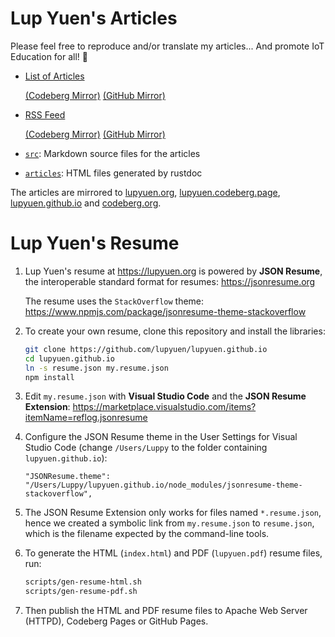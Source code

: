 # Lup Yuen's Articles

Please feel free to reproduce and/or translate my articles... And promote IoT Education for all! 🙂

-  [List of Articles](https://lupyuen.org)

   [(Codeberg Mirror)](https://lupyuen.codeberg.page) [(GitHub Mirror)](https://lupyuen.github.io)

-  [RSS Feed](https://lupyuen.org/rss.xml) 

   [(Codeberg Mirror)](https://lupyuen.codeberg.page/rss.xml) [(GitHub Mirror)](https://lupyuen.github.io/rss.xml)

-  [`src`](src): Markdown source files for the articles

-  [`articles`](articles): HTML files generated by rustdoc

The articles are mirrored to [lupyuen.org](https://lupyuen.org), [lupyuen.codeberg.page](https://lupyuen.codeberg.page/), [lupyuen.github.io](https://lupyuen.github.io) and [codeberg.org](https://codeberg.org/lupyuen/pages).

# Lup Yuen's Resume

1. Lup Yuen's resume at https://lupyuen.org is powered by __JSON Resume__, the interoperable standard format for resumes: https://jsonresume.org

    The resume uses the `StackOverflow` theme: https://www.npmjs.com/package/jsonresume-theme-stackoverflow

1. To create your own resume, clone this repository and install the libraries:

    ```bash
    git clone https://github.com/lupyuen/lupyuen.github.io
    cd lupyuen.github.io
    ln -s resume.json my.resume.json
    npm install
    ```

1.  Edit `my.resume.json` with __Visual Studio Code__ and the __JSON Resume Extension__: https://marketplace.visualstudio.com/items?itemName=reflog.jsonresume

1.  Configure the JSON Resume theme in the User Settings for Visual Studio Code (change `/Users/Luppy` to the folder containing `lupyuen.github.io`):

    ```text
    "JSONResume.theme": "/Users/Luppy/lupyuen.github.io/node_modules/jsonresume-theme-stackoverflow",
    ```

1.  The JSON Resume Extension only works for files named `*.resume.json`, hence we created a symbolic link from `my.resume.json` to `resume.json`, which is the filename expected by the command-line tools.

1.  To generate the HTML (`index.html`) and PDF (`lupyuen.pdf`) resume files, run:

    ```bash
    scripts/gen-resume-html.sh
    scripts/gen-resume-pdf.sh
    ```

1.  Then publish the HTML and PDF resume files to Apache Web Server (HTTPD), Codeberg Pages or GitHub Pages.
